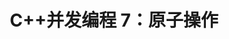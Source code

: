 ---
layout: post
title: C++并发编程 7：原子操作
slug: cpp-concurrency-atomic
categories: [C++总结]
tags: [C++并发编程]
---